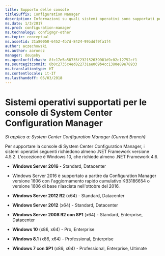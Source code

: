 ```yaml
---
title: Supporto delle console
titleSuffix: Configuration Manager
description: Informazioni su quali sistemi operativi sono supportati per le console di System Center Configuration Manager.
ms.date: 1/3/2017
ms.prod: configuration-manager
ms.technology: configmgr-other
ms.topic: conceptual
ms.assetid: 21a80050-6452-4b7d-8424-99bddf9fa1f4
author: aczechowski
ms.author: aaroncz
manager: dougeby
ms.openlocfilehash: 8fc17e5a58735f232152639981d9c02c12752cf1
ms.sourcegitcommit: 0b0c2735c4ed822731ae069b4cc1380e89e78933
ms.translationtype: HT
ms.contentlocale: it-IT
ms.lasthandoff: 05/03/2018
---
```

# <a name="supported-operating-systems-for-system-center-configuration-manager-consoles"></a>Sistemi operativi supportati per le console di System Center Configuration Manager

*Si applica a: System Center Configuration Manager (Current Branch)*


 Per supportare la console di System Center Configuration Manager, i sistemi operativi seguenti richiedono almeno .NET Framework versione 4.5.2. L'eccezione è Windows 10, che richiede almeno .NET Framework 4.6.  

-   **Windows Server 2016** - Standard, Datacenter  
  - Windows Server 2016 è supportato a partire da Configuration Manager versione 1606 con l'aggiornamento rapido cumulativo KB3186654 o versione 1606 di base rilasciata nell'ottobre del 2016.  


-   **Windows Server 2012 R2** (x64) - Standard, Datacenter  

-   **Windows Server 2012** (x64) - Standard, Datacenter  

-   **Windows Server 2008 R2 con SP1** (x64) - Standard, Enterprise, Datacenter  

-   **Windows 10** (x86, x64) - Pro, Enterprise  

-   **Windows 8.1** (x86, x64) - Professional, Enterprise  

<!---   **Windows 8** (x86, x64): Professional, Enterprise  -removed Jan 12,2018 sms505863-->

-   **Windows 7 con SP1** (x86, x64) - Professional, Enterprise, Ultimate  
